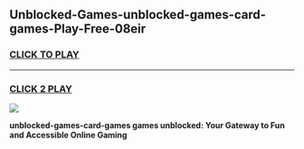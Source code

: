 
## Unblocked-Games-unblocked-games-card-games-Play-Free-08eir
<h3>
<a href="https://premium76.site?title=unblocked-games-card-games&ref=23A">CLICK TO PLAY</a></h3>
<hr>

<h3>
<a href="https://premium76.site?title=unblocked-games-card-games&ref=23A">CLICK 2 PLAY</a>
  
</h3>

<a href="https://premium76.site?title=unblocked-games-card-games&ref=23A"><img src="https://clearcache.store/games.png"></a>


**unblocked-games-card-games games unblocked: Your Gateway to Fun and Accessible Online Gaming**

